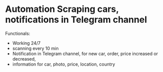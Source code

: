 # Automation Scraping cars, notifications in Telegram channel

Functionals:
- Working 24/7
- scanning every 10 min
- Notification in Telegram channel, for new car, order, price increased or decreased, 
- information for car, photo, price, location, country